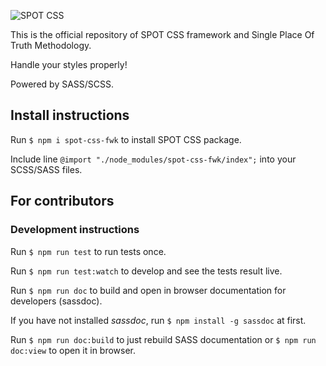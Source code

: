 ![SPOT CSS](https://www.spotcss.page/images/spot-css-logo-white-small.png?v2)

This is the official repository of SPOT CSS framework and Single Place Of Truth Methodology. 

Handle your styles properly! 

Powered by SASS/SCSS.


## Install instructions
Run `$ npm i spot-css-fwk` to install SPOT CSS package.

Include line `@import "./node_modules/spot-css-fwk/index";` into your SCSS/SASS files.


## For contributors
### Development instructions
Run `$ npm run test` to run tests once.

Run `$ npm run test:watch` to develop and see the tests result live.

Run `$ npm run doc` to build and open in browser documentation for developers (sassdoc).

If you have not installed *sassdoc*, run `$ npm install -g sassdoc` at first.

Run `$ npm run doc:build` to just rebuild SASS documentation or `$ npm run doc:view` to open it in browser.
